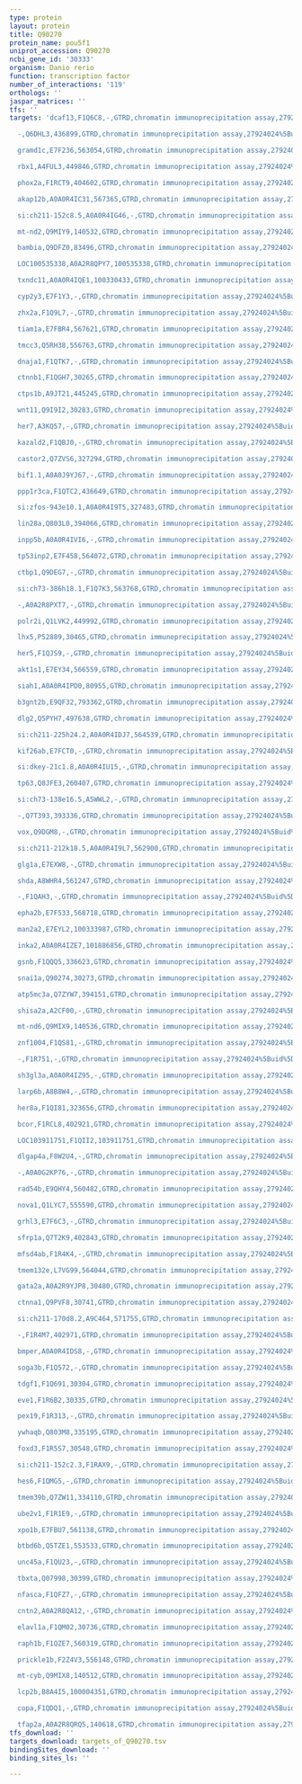 ```yaml
---
type: protein
layout: protein
title: Q90270
protein_name: pou5f1
uniprot_accession: Q90270
ncbi_gene_id: '30333'
organism: Danio rerio
function: transcription factor
number_of_interactions: '119'
orthologs: ''
jaspar_matrices: ''
tfs: ''
targets: 'dcaf13,F1Q6C8,-,GTRD,chromatin immunoprecipitation assay,27924024%5Buid%5D,No

  -,Q6DHL3,436899,GTRD,chromatin immunoprecipitation assay,27924024%5Buid%5D,No

  gramd1c,E7F236,563054,GTRD,chromatin immunoprecipitation assay,27924024%5Buid%5D,No

  rbx1,A4FUL3,449846,GTRD,chromatin immunoprecipitation assay,27924024%5Buid%5D,No

  phox2a,F1RCT9,404602,GTRD,chromatin immunoprecipitation assay,27924024%5Buid%5D,No

  akap12b,A0A0R4IC31,567365,GTRD,chromatin immunoprecipitation assay,27924024%5Buid%5D,No

  si:ch211-152c8.5,A0A0R4IG46,-,GTRD,chromatin immunoprecipitation assay,27924024%5Buid%5D,No

  mt-nd2,Q9MIY9,140532,GTRD,chromatin immunoprecipitation assay,27924024%5Buid%5D,No

  bambia,Q9DFZ0,83496,GTRD,chromatin immunoprecipitation assay,27924024%5Buid%5D,No

  LOC100535338,A0A2R8QPY7,100535338,GTRD,chromatin immunoprecipitation assay,27924024%5Buid%5D,No

  txndc11,A0A0R4IQE1,100330433,GTRD,chromatin immunoprecipitation assay,27924024%5Buid%5D,No

  cyp2y3,E7F1Y3,-,GTRD,chromatin immunoprecipitation assay,27924024%5Buid%5D,No

  zhx2a,F1Q9L7,-,GTRD,chromatin immunoprecipitation assay,27924024%5Buid%5D,No

  tiam1a,E7FBR4,567621,GTRD,chromatin immunoprecipitation assay,27924024%5Buid%5D,No

  tmcc3,Q5RH38,556763,GTRD,chromatin immunoprecipitation assay,27924024%5Buid%5D,No

  dnaja1,F1QTK7,-,GTRD,chromatin immunoprecipitation assay,27924024%5Buid%5D,No

  ctnnb1,F1QGH7,30265,GTRD,chromatin immunoprecipitation assay,27924024%5Buid%5D,No

  ctps1b,A9JT21,445245,GTRD,chromatin immunoprecipitation assay,27924024%5Buid%5D,No

  wnt11,Q9I9I2,30283,GTRD,chromatin immunoprecipitation assay,27924024%5Buid%5D,No

  her7,A3KQ57,-,GTRD,chromatin immunoprecipitation assay,27924024%5Buid%5D,No

  kazald2,F1QBJ0,-,GTRD,chromatin immunoprecipitation assay,27924024%5Buid%5D,No

  castor2,Q7ZVS6,327294,GTRD,chromatin immunoprecipitation assay,27924024%5Buid%5D,No

  bif1.1,A0A0J9YJ67,-,GTRD,chromatin immunoprecipitation assay,27924024%5Buid%5D,No

  ppp1r3ca,F1QTC2,436649,GTRD,chromatin immunoprecipitation assay,27924024%5Buid%5D,No

  si:zfos-943e10.1,A0A0R4I9T5,327483,GTRD,chromatin immunoprecipitation assay,27924024%5Buid%5D,No

  lin28a,Q803L0,394066,GTRD,chromatin immunoprecipitation assay,27924024%5Buid%5D,No

  inpp5b,A0A0R4IVI6,-,GTRD,chromatin immunoprecipitation assay,27924024%5Buid%5D,No

  tp53inp2,E7F458,564072,GTRD,chromatin immunoprecipitation assay,27924024%5Buid%5D,No

  ctbp1,Q9DEG7,-,GTRD,chromatin immunoprecipitation assay,27924024%5Buid%5D,No

  si:ch73-386h18.1,F1Q7K3,563768,GTRD,chromatin immunoprecipitation assay,27924024%5Buid%5D,No

  -,A0A2R8PXT7,-,GTRD,chromatin immunoprecipitation assay,27924024%5Buid%5D,No

  polr2i,Q1LVK2,449992,GTRD,chromatin immunoprecipitation assay,27924024%5Buid%5D,No

  lhx5,P52889,30465,GTRD,chromatin immunoprecipitation assay,27924024%5Buid%5D,No

  her5,F1QJS9,-,GTRD,chromatin immunoprecipitation assay,27924024%5Buid%5D,No

  akt1s1,E7EY34,566559,GTRD,chromatin immunoprecipitation assay,27924024%5Buid%5D,No

  siah1,A0A0R4IPD0,80955,GTRD,chromatin immunoprecipitation assay,27924024%5Buid%5D,No

  b3gnt2b,E9QF32,793362,GTRD,chromatin immunoprecipitation assay,27924024%5Buid%5D,No

  dlg2,Q5PYH7,497638,GTRD,chromatin immunoprecipitation assay,27924024%5Buid%5D,No

  si:ch211-225h24.2,A0A0R4IDJ7,564539,GTRD,chromatin immunoprecipitation assay,27924024%5Buid%5D,No

  kif26ab,E7FCT0,-,GTRD,chromatin immunoprecipitation assay,27924024%5Buid%5D,No

  si:dkey-21c1.8,A0A0R4IU15,-,GTRD,chromatin immunoprecipitation assay,27924024%5Buid%5D,No

  tp63,Q8JFE3,260407,GTRD,chromatin immunoprecipitation assay,27924024%5Buid%5D,No

  si:ch73-138e16.5,A5WWL2,-,GTRD,chromatin immunoprecipitation assay,27924024%5Buid%5D,No

  -,Q7T393,393336,GTRD,chromatin immunoprecipitation assay,27924024%5Buid%5D,No

  vox,Q9DGM8,-,GTRD,chromatin immunoprecipitation assay,27924024%5Buid%5D,No

  si:ch211-212k18.5,A0A0R4I9L7,562900,GTRD,chromatin immunoprecipitation assay,27924024%5Buid%5D,No

  glg1a,E7EXW8,-,GTRD,chromatin immunoprecipitation assay,27924024%5Buid%5D,No

  shda,A8WHR4,561247,GTRD,chromatin immunoprecipitation assay,27924024%5Buid%5D,No

  -,F1QAH3,-,GTRD,chromatin immunoprecipitation assay,27924024%5Buid%5D,No

  epha2b,E7F533,568718,GTRD,chromatin immunoprecipitation assay,27924024%5Buid%5D,No

  man2a2,E7EYL2,100333987,GTRD,chromatin immunoprecipitation assay,27924024%5Buid%5D,No

  inka2,A0A0R4IZE7,101886856,GTRD,chromatin immunoprecipitation assay,27924024%5Buid%5D,No

  gsnb,F1QQQ5,336623,GTRD,chromatin immunoprecipitation assay,27924024%5Buid%5D,No

  snai1a,Q90274,30273,GTRD,chromatin immunoprecipitation assay,27924024%5Buid%5D,No

  atp5mc3a,Q7ZYW7,394151,GTRD,chromatin immunoprecipitation assay,27924024%5Buid%5D,No

  shisa2a,A2CF00,-,GTRD,chromatin immunoprecipitation assay,27924024%5Buid%5D,No

  mt-nd6,Q9MIX9,140536,GTRD,chromatin immunoprecipitation assay,27924024%5Buid%5D,No

  znf1004,F1QS81,-,GTRD,chromatin immunoprecipitation assay,27924024%5Buid%5D,No

  -,F1R751,-,GTRD,chromatin immunoprecipitation assay,27924024%5Buid%5D,No

  sh3gl3a,A0A0R4IZ95,-,GTRD,chromatin immunoprecipitation assay,27924024%5Buid%5D,No

  larp6b,A8B8W4,-,GTRD,chromatin immunoprecipitation assay,27924024%5Buid%5D,No

  her8a,F1QI81,323656,GTRD,chromatin immunoprecipitation assay,27924024%5Buid%5D,No

  bcor,F1RCL8,402921,GTRD,chromatin immunoprecipitation assay,27924024%5Buid%5D,No

  LOC103911751,F1QII2,103911751,GTRD,chromatin immunoprecipitation assay,27924024%5Buid%5D,No

  dlgap4a,F8W2U4,-,GTRD,chromatin immunoprecipitation assay,27924024%5Buid%5D,No

  -,A0A0G2KP76,-,GTRD,chromatin immunoprecipitation assay,27924024%5Buid%5D,No

  rad54b,E9QHY4,560482,GTRD,chromatin immunoprecipitation assay,27924024%5Buid%5D,No

  nova1,Q1LYC7,555590,GTRD,chromatin immunoprecipitation assay,27924024%5Buid%5D,No

  grhl3,E7F6C3,-,GTRD,chromatin immunoprecipitation assay,27924024%5Buid%5D,No

  sfrp1a,Q7T2K9,402843,GTRD,chromatin immunoprecipitation assay,27924024%5Buid%5D,No

  mfsd4ab,F1R4K4,-,GTRD,chromatin immunoprecipitation assay,27924024%5Buid%5D,No

  tmem132e,L7VG99,564044,GTRD,chromatin immunoprecipitation assay,27924024%5Buid%5D,No

  gata2a,A0A2R9YJP8,30480,GTRD,chromatin immunoprecipitation assay,27924024%5Buid%5D,No

  ctnna1,Q9PVF8,30741,GTRD,chromatin immunoprecipitation assay,27924024%5Buid%5D,No

  si:ch211-170d8.2,A9C464,571755,GTRD,chromatin immunoprecipitation assay,27924024%5Buid%5D,No

  -,F1R4M7,402971,GTRD,chromatin immunoprecipitation assay,27924024%5Buid%5D,No

  bmper,A0A0R4IDS8,-,GTRD,chromatin immunoprecipitation assay,27924024%5Buid%5D,No

  soga3b,F1Q572,-,GTRD,chromatin immunoprecipitation assay,27924024%5Buid%5D,No

  tdgf1,F1Q691,30304,GTRD,chromatin immunoprecipitation assay,27924024%5Buid%5D,No

  eve1,F1R6B2,30335,GTRD,chromatin immunoprecipitation assay,27924024%5Buid%5D,No

  pex19,F1R313,-,GTRD,chromatin immunoprecipitation assay,27924024%5Buid%5D,No

  ywhaqb,Q803M8,335195,GTRD,chromatin immunoprecipitation assay,27924024%5Buid%5D,No

  foxd3,F1R5S7,30548,GTRD,chromatin immunoprecipitation assay,27924024%5Buid%5D,No

  si:ch211-152c2.3,F1RAX9,-,GTRD,chromatin immunoprecipitation assay,27924024%5Buid%5D,No

  hes6,F1QMG5,-,GTRD,chromatin immunoprecipitation assay,27924024%5Buid%5D,No

  tmem39b,Q7ZW11,334110,GTRD,chromatin immunoprecipitation assay,27924024%5Buid%5D,No

  ube2v1,F1R1E9,-,GTRD,chromatin immunoprecipitation assay,27924024%5Buid%5D,No

  xpo1b,E7FBU7,561138,GTRD,chromatin immunoprecipitation assay,27924024%5Buid%5D,No

  btbd6b,Q5TZE1,553533,GTRD,chromatin immunoprecipitation assay,27924024%5Buid%5D,No

  unc45a,F1QU23,-,GTRD,chromatin immunoprecipitation assay,27924024%5Buid%5D,No

  tbxta,Q07998,30399,GTRD,chromatin immunoprecipitation assay,27924024%5Buid%5D,No

  nfasca,F1QFZ7,-,GTRD,chromatin immunoprecipitation assay,27924024%5Buid%5D,No

  cntn2,A0A2R8QA12,-,GTRD,chromatin immunoprecipitation assay,27924024%5Buid%5D,No

  elavl1a,F1QM02,30736,GTRD,chromatin immunoprecipitation assay,27924024%5Buid%5D,No

  raph1b,F1QZE7,560319,GTRD,chromatin immunoprecipitation assay,27924024%5Buid%5D,No

  prickle1b,F2Z4V3,556148,GTRD,chromatin immunoprecipitation assay,27924024%5Buid%5D,No

  mt-cyb,Q9MIX8,140512,GTRD,chromatin immunoprecipitation assay,27924024%5Buid%5D,No

  lcp2b,B8A4I5,100004351,GTRD,chromatin immunoprecipitation assay,27924024%5Buid%5D,No

  copa,F1QDQ1,-,GTRD,chromatin immunoprecipitation assay,27924024%5Buid%5D,No

  tfap2a,A0A2R8QRQ5,140618,GTRD,chromatin immunoprecipitation assay,27924024%5Buid%5D,No'
tfs_download: ''
targets_download: targets_of_Q90270.tsv
bindingSites_download: ''
binding_sites_ls: ''

---
```

